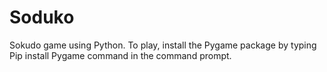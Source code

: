 # Soduko
Sokudo game using Python. To play, install the Pygame package by typing Pip install Pygame command in the command prompt. 
